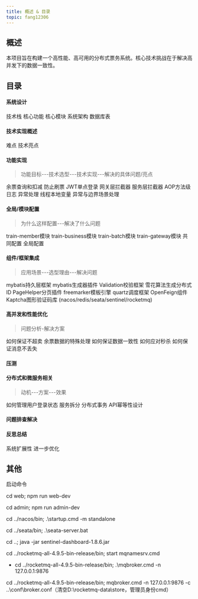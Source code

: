 ```yaml
---
title: 概述 & 目录
topic: fang12306
---
```


## 概述

本项目旨在构建一个高性能、高可用的分布式票务系统。核心技术挑战在于解决高并发下的数据一致性。

## 目录

#### 系统设计

技术栈	核心功能	核心模块	系统架构	数据库表

#### 技术实现概述

难点	技术亮点

#### 功能实现

> 功能目标---技术选型---技术实现---解决的具体问题/亮点

余票查询和扣减	防止刷票		JWT单点登录	网关层拦截器	服务层拦截器	AOP方法级日志	异常处理	线程本地变量	异常与边界场景处理	

#### 全局/模块配置

>为什么这样配置---解决了什么问题

train-member模块	train-business模块	train-batch模块	train-gateway模块	共同配置	全局配置

#### 组件/框架集成

>应用场景---选型理由---解决问题

mybatis持久层框架	mybatis生成器插件	Validation校验框架	雪花算法生成分布式 ID	PageHelper分页插件	freemarker模板引擎	quartz调度框架	OpenFeign组件	Kaptcha图形验证码库	(nacos/redis/seata/sentinel/rocketmq)

#### 高并发和性能优化

>问题分析-解决方案

如何保证不超卖	余票数据的特殊处理	如何保证数据一致性	如何应对秒杀	如何保证消息不丢失

#### 压测



#### 分布式和微服务相关

>动机---方案---效果

如何管理用户登录状态	服务拆分	分布式事务	API幂等性设计

#### 问题排查解决



#### 反思总结

系统扩展性	进一步优化

## 其他

启动命令

cd web; npm run web-dev 

cd admin; npm run admin-dev

cd ../nacos/bin; .\startup.cmd -m standalone

cd ../seata/bin; .\seata-server.bat

cd ..; java -jar sentinel-dashboard-1.8.6.jar

cd ../rocketmq-all-4.9.5-bin-release/bin; start mqnamesrv.cmd

- cd ../rocketmq-all-4.9.5-bin-release/bin; .\mqbroker.cmd -n 127.0.0.1:9876

cd ../rocketmq-all-4.9.5-bin-release/bin; mqbroker.cmd -n 127.0.0.1:9876 -c ..\conf\broker.conf（清空D:\rocketmq-data\store，管理员身份cmd）







































